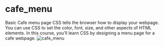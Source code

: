 # cafe_menu
Basic Cafe menu page CSS tells the browser how to display your webpage. You can use CSS to set the color, font, size, and other aspects of HTML elements.  In this course, you'll learn CSS by designing a menu page for a cafe webpage.
![cafe_menu](https://forum.freecodecamp.org/t/cafe-menu-possible-bug/578718)
